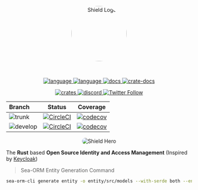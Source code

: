 <p align="center">
<img style="border-radius: 100%; height: 150px; width: 150px;" width="300" src="https://avatars.githubusercontent.com/u/146736495?s=400&u=e0ed2378421600ea78d2ece5dfc4f862ab872f88&v=4" alt="Shield Logo"/>
</p>
<br>
<p align="center">
  <a href="https://shield.rs">
    <img alt="language" src="https://img.shields.io/badge/https%3A%2F%2F-shield.rs-cyan">
  </a>
  <a href="https://github.com/AutomationTank/shield/search?l=rust">
    <img alt="language" src="https://img.shields.io/badge/language-Rust-orange.svg">
  </a>
  <a href="https://docs.shield.rs/">
    <img alt="docs" src="https://img.shields.io/badge/🛡️-docs.shield.rs-cyan">
  </a>
  <a href="https://docs.rs/rust-shield">
    <img alt="crate-docs" src="https://img.shields.io/badge/docs-docs.rs-orange?logo=rust">
  </a>
</p>
<p align="center">
  <a href="https://crates.io/crates/rust-shield">
    <img alt="crates" src="https://img.shields.io/crates/d/rust-shield">
  </a>
  <a href="https://discord.gg/geWjd2hR">
    <img alt="discord" src="https://img.shields.io/discord/1159247000093609994?logo=discord"/>
  </a>
  <a href="https://twitter.com/shield_auth">
    <img alt="Twitter Follow" src="https://img.shields.io/twitter/follow/shield_auth">
  </a>
</p>

<div align="center">

| Branch  | Status | Coverage |
| :- | :-: | :-: |
| ![trunk](https://img.shields.io/badge/trunk-orange)   |   [![CircleCI](https://dl.circleci.com/status-badge/img/circleci/PKLAPqiFRA5ffRQTi5dtfY/HvBHutnD43T9HBYcqAWgD4/tree/trunk.svg?style=svg)](https://dl.circleci.com/status-badge/redirect/circleci/PKLAPqiFRA5ffRQTi5dtfY/HvBHutnD43T9HBYcqAWgD4/tree/trunk)   |  [![codecov](https://codecov.io/gh/AutomationTank/shield/branch/trunk/graph/badge.svg?token=1S0S4T1Z1J)](https://codecov.io/gh/AutomationTank/shield)  |
| ![develop](https://img.shields.io/badge/develop-blue) | [![CircleCI](https://dl.circleci.com/status-badge/img/circleci/PKLAPqiFRA5ffRQTi5dtfY/HvBHutnD43T9HBYcqAWgD4/tree/develop.svg?style=svg)](https://dl.circleci.com/status-badge/redirect/circleci/PKLAPqiFRA5ffRQTi5dtfY/HvBHutnD43T9HBYcqAWgD4/tree/develop) | [![codecov](https://codecov.io/gh/AutomationTank/shield/branch/develop/graph/badge.svg?token=1S0S4T1Z1J)](https://codecov.io/gh/AutomationTank/shield) |

</div>

<!-- markdownlint-restore -->

<p align="center">
  <img src="https://raw.githubusercontent.com/AutomationTank/shield/trunk/assets/images/shield-hero.png" alt="Shield Hero" style="border-radius: 16px;"/>
</p>

The **Rust** based **Open Source Identity and Access Management** (Inspired by [Keycloak](https://www.keycloak.org))

> Sea-ORM Entity Generation Command
```bash
sea-orm-cli generate entity -o entity/src/models --with-serde both --enum-extra-attributes 'serde(rename_all = "snake_case")'
```

